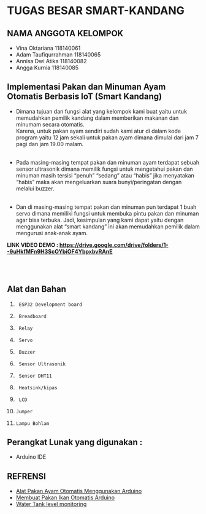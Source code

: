 # TUGAS BESAR SMART-KANDANG


## NAMA ANGGOTA KELOMPOK

* Vina Oktariana 118140061
* Adam Taufiqurrahman 118140065
* Annisa Dwi Atika 118140082
* Angga Kurnia 118140085


## Implementasi Pakan dan Minuman Ayam Otomatis Berbasis IoT (Smart Kandang) 

 * Dimana tujuan dan fungsi alat yang kelompok kami buat yaitu untuk memudahkan pemilik kandang dalam memberikan makanan dan minumam secara otomatis.  
 Karena, untuk pakan ayam sendiri sudah kami atur di dalam kode program yaitu 12 jam sekali untuk pakan ayam dimana dimulai dari jam 7 pagi dan jam 19.00 malam.<br><br>
 
 * Pada masing-masing tempat pakan dan minuman ayam terdapat sebuah sensor ultrasonik dimana memilik fungsi untuk mengetahui pakan dan minuman masih tersisi “penuh” “sedang” atau “habis” jika menyatakan “habis” maka akan mengeluarkan suara bunyi/peringatan dengan melalui buzzer.<br><br> 
 
 * Dan di masing-masing tempat pakan dan minuman pun terdapat 1 
buah servo dimana memiliki fungsi untuk membuka pintu pakan dan minuman agar bisa terbuka. 
Jadi, kesimpulan yang kami dapat yaitu dengan menggunakan alat “smart kandang” ini akan memudahkan pemilik dalam mengurusi anak-anak ayam. 

**LINK VIDEO DEMO : https://drive.google.com/drive/folders/1--9uHkfMFn9H3ScOYbiOF4YbpxbvRAnE**

<br><br>

## Alat dan Bahan
1.   	ESP32 Development board
2.   	Breadboard
3.   	Relay
4.   	Servo
5.   	Buzzer
6.   	Sensor Ultrasonik
7.   	Sensor DHT11
8.   	Heatsink/kipas
9.   	LCD
10.   	Jumper
11.   	Lampu Bohlam

## Perangkat Lunak yang digunakan :
* Arduino IDE

## REFRENSI 

* [Alat Pakan Ayam Otomatis Menggunakan Arduino](https://www.youtube.com/watch?v=n-xhdVrL8ZI)
* [Membuat Pakan Ikan Otomatis Arduino](https://www.youtube.com/watch?v=d0GI-JJ9GJQ&t=97s)
* [Water Tank level monitoring](https://www.youtube.com/watch?v=07G1xSvs0s8)
